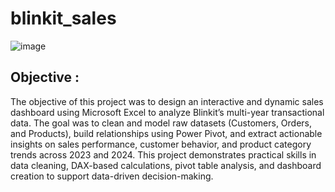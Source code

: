 # blinkit_sales

![image](https://raw.githubusercontent.com/harpreet-kaur87/blinkit_sales/refs/heads/main/image.avif)

## Objective :

The objective of this project was to design an interactive and dynamic sales dashboard using Microsoft Excel to analyze Blinkit’s multi-year transactional data. The goal was to clean and model raw datasets (Customers, Orders, and Products), build relationships using Power Pivot, and extract actionable insights on sales performance, customer behavior, and product category trends across 2023 and 2024. This project demonstrates practical skills in data cleaning, DAX-based calculations, pivot table analysis, and dashboard creation to support data-driven decision-making.
